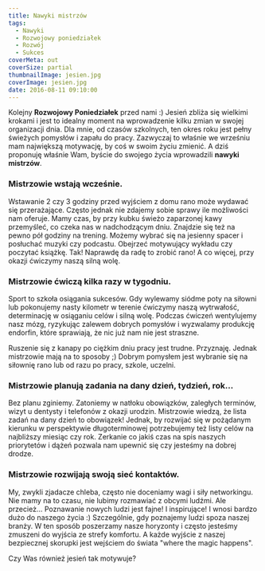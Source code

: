 ```yaml
---
title: Nawyki mistrzów
tags:
  - Nawyki
  - Rozwojowy poniedziałek
  - Rozwój
  - Sukces
coverMeta: out
coverSize: partial
thumbnailImage: jesien.jpg
coverImage: jesien.jpg
date: 2016-08-11 09:10:00
---
```



Kolejny **Rozwojowy Poniedziałek** przed nami :) Jesień zbliża się wielkimi krokami i jest to idealny moment na wprowadzenie kilku zmian w swojej organizacji dnia. Dla mnie, od czasów szkolnych, ten okres roku jest pełny świeżych pomysłów i zapału do pracy. Zazwyczaj to właśnie we wrześniu mam największą motywację, by coś w swoim życiu zmienić. A dziś proponuję właśnie Wam, byście do swojego życia wprowadzili **nawyki mistrzów**.
<!--more-->

### Mistrzowie wstają wcześnie.

Wstawanie 2 czy 3 godziny przed wyjściem z domu rano może wydawać się przerażające. Często jednak nie zdajemy sobie sprawy ile możliwości nam oferuje. Mamy czas, by przy kubku świeżo zaparzonej kawy przemyśleć, co czeka nas w nadchodzącym dniu. Znajdzie się też na pewno pół godziny na trening. Możemy wybrać się na jesienny spacer i posłuchać muzyki czy podcastu. Obejrzeć motywujący wykładu czy poczytać książkę. Tak! Naprawdę da radę to zrobić rano! A co więcej, przy okazji ćwiczymy naszą silną wolę.

### Mistrzowie ćwiczą kilka razy w tygodniu.

Sport to szkoła osiągania sukcesów. Gdy wylewamy siódme poty na siłowni lub pokonujemy nasty kilometr w terenie ćwiczymy naszą wytrwałość, determinację w osiąganiu celów i silną wolę. Podczas ćwiczeń wentylujemy nasz mózg, ryzykując zalewem dobrych pomysłów i wyzwalamy produkcję endorfin, które sprawiają, że nic już nam nie jest straszne.

Ruszenie się z kanapy po ciężkim dniu pracy jest trudne. Przyznaję. Jednak mistrzowie mają na to sposoby ;) Dobrym pomysłem jest wybranie się na siłownię rano lub od razu po pracy, szkole, uczelni.

### Mistrzowie planują zadania na dany dzień, tydzień, rok...

Bez planu zginiemy. Zatoniemy w natłoku obowiązków, zaległych terminów, wizyt u dentysty i telefonów z okazji urodzin. Mistrzowie wiedzą, że lista zadań na dany dzień to obowiązek! Jednak, by rozwijać się w pożądanym kierunku w perspektywie długoterminowej potrzebujemy też listy celów na najbliższy miesiąc czy rok. Zerkanie co jakiś czas na spis naszych priorytetów i dążeń pozwala nam upewnić się czy jesteśmy na dobrej drodze.

### Mistrzowie rozwijają swoją sieć kontaktów.

My, zwykli zjadacze chleba, często nie doceniamy wagi i siły networkingu. Nie mamy na to czasu, nie lubimy rozmawiać z obcymi ludźmi. Ale przecież... Poznawanie nowych ludzi jest fajne! I inspirujące! I wnosi bardzo dużo do naszego życia :) Szczególnie, gdy poznajemy ludzi spoza naszej branży. W ten sposób poszerzamy nasze horyzonty i często jesteśmy zmuszeni do wyjścia ze strefy komfortu. A każde wyjście z naszej bezpiecznej skorupki jest wejściem do świata "where the magic happens".

Czy Was również jesień tak motywuje?
